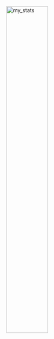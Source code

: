 
<img alt="my_stats" align="left" width="47%" src="https://github-readme-stats.vercel.app/api?username=keraliss&show_icons=true&show=reviews,prs_merged,prs_merged_percentage"/>

